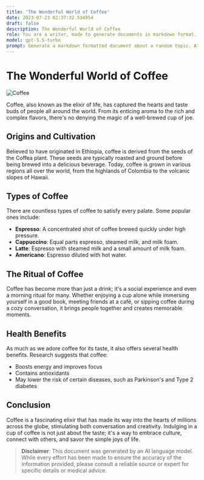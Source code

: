 ```yaml
---
title: 'The Wonderful World of Coffee'
date: 2023-07-23 02:37:32.534954
draft: false
description: The Wonderful World of Coffee
role: You are a writer, made to generate documents in markdown format. It is very important that all of the documents you generate are in valid markdown format.
model: gpt-3.5-turbo
prompt: Generate a markdown formatted document about a random topic. At the bottom, include a disclaimer explaining that the document was generated by you. The first line of the document should be the title. Make sure that the entire document is in proper markdown format, using a mix of various tags to make the document visually appealing.
---
```


# The Wonderful World of Coffee

![Coffee](https://images.unsplash.com/photo-1551024601-e8757ba1c260)

Coffee, also known as the elixir of life, has captured the hearts and taste buds of people all around the world. From its enticing aroma to the rich and complex flavors, there's no denying the magic of a well-brewed cup of joe.

## Origins and Cultivation

Believed to have originated in Ethiopia, coffee is derived from the seeds of the Coffea plant. These seeds are typically roasted and ground before being brewed into a delicious beverage. Today, coffee is grown in various regions all over the world, from the highlands of Colombia to the volcanic slopes of Hawaii.

## Types of Coffee

There are countless types of coffee to satisfy every palate. Some popular ones include:

- **Espresso**: A concentrated shot of coffee brewed quickly under high pressure.
- **Cappuccino**: Equal parts espresso, steamed milk, and milk foam.
- **Latte**: Espresso with steamed milk and a small amount of milk foam.
- **Americano**: Espresso diluted with hot water.

## The Ritual of Coffee

Coffee has become more than just a drink; it's a social experience and even a morning ritual for many. Whether enjoying a cup alone while immersing yourself in a good book, meeting friends at a café, or sipping coffee during a cozy conversation, it brings people together and creates memorable moments.

## Health Benefits

As much as we adore coffee for its taste, it also offers several health benefits. Research suggests that coffee:

- Boosts energy and improves focus
- Contains antioxidants
- May lower the risk of certain diseases, such as Parkinson's and Type 2 diabetes

## Conclusion

Coffee is a fascinating elixir that has made its way into the hearts of millions across the globe, stimulating both conversation and creativity. Indulging in a cup of coffee is not just about the taste; it's a way to embrace culture, connect with others, and savor the simple joys of life.

> **Disclaimer**: This document was generated by an AI language model. While every effort has been made to ensure the accuracy of the information provided, please consult a reliable source or expert for specific details or medical advice.

